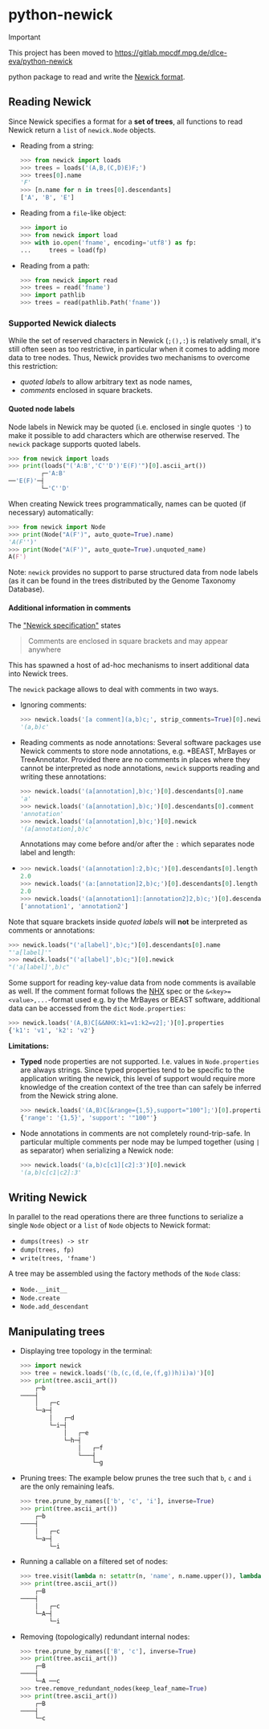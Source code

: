 # python-newick

> [!IMPORTANT]  
> This project has been moved to https://gitlab.mpcdf.mpg.de/dlce-eva/python-newick

python package to read and write the 
[Newick format](https://en.wikipedia.org/wiki/Newick_format).


## Reading Newick

Since Newick specifies a format for a **set of trees**, all functions to read Newick return
a `list` of `newick.Node` objects.

- Reading from a string:
  ```python
  >>> from newick import loads
  >>> trees = loads('(A,B,(C,D)E)F;')
  >>> trees[0].name
  'F'
  >>> [n.name for n in trees[0].descendants]
  ['A', 'B', 'E']
  ```

- Reading from  a `file`-like object:
  ```python
  >>> import io
  >>> from newick import load
  >>> with io.open('fname', encoding='utf8') as fp:
  ...     trees = load(fp)
  ```

- Reading from a path:
  ```python
  >>> from newick import read
  >>> trees = read('fname')
  >>> import pathlib
  >>> trees = read(pathlib.Path('fname'))
  ```

### Supported Newick dialects

While the set of reserved characters in Newick (`;(),:`) is relatively small, it's still often
seen as too restrictive, in particular when it comes to adding more data to tree nodes. Thus, Newick
provides two mechanisms to overcome this restriction:
- *quoted labels* to allow arbitrary text as node names,
- *comments* enclosed in square brackets.


#### Quoted node labels

Node labels in Newick may be quoted (i.e. enclosed in single quotes `'`) to make it possible to
add characters which are otherwise reserved. The `newick` package supports quoted labels.

```python
>>> from newick import loads
>>> print(loads("('A:B','C''D')'E(F)'")[0].ascii_art())
         ┌─'A:B'
──'E(F)'─┤
         └─'C''D'
```

When creating Newick trees programmatically, names can be quoted (if necessary) automatically:
```python
>>> from newick import Node
>>> print(Node("A(F')", auto_quote=True).name)
'A(F'')'
>>> print(Node("A(F')", auto_quote=True).unquoted_name)
A(F')
```

Note: `newick` provides no support to parse structured data from node labels (as it can be found
in the trees distributed by the Genome Taxonomy Database).


#### Additional information in comments

The ["Newick specification"](http://biowiki.org/wiki/index.php/Newick_Format) states

> Comments are enclosed in square brackets and may appear anywhere

This has spawned a host of ad-hoc mechanisms to insert additional data into Newick trees.

The `newick` package allows to deal with comments in two ways.

- Ignoring comments:
  ```python
  >>> newick.loads('[a comment](a,b)c;', strip_comments=True)[0].newick
  '(a,b)c'
  ```
- Reading comments as node annotations: Several software packages use Newick comments to 
  store node annotations, e.g. *BEAST, MrBayes or TreeAnnotator. Provided there are no
  comments in places where they cannot be interpreted as node annotations, `newick` supports
  reading and writing these annotations:
  ```python
  >>> newick.loads('(a[annotation],b)c;')[0].descendants[0].name
  'a'
  >>> newick.loads('(a[annotation],b)c;')[0].descendants[0].comment
  'annotation'
  >>> newick.loads('(a[annotation],b)c;')[0].newick
  '(a[annotation],b)c'
  ```
  Annotations may come before and/or after the `:` which separates node label and length:
- ```python
  >>> newick.loads('(a[annotation]:2,b)c;')[0].descendants[0].length
  2.0
  >>> newick.loads('(a:[annotation]2,b)c;')[0].descendants[0].length
  2.0
  >>> newick.loads('(a[annotation1]:[annotation2]2,b)c;')[0].descendants[0].comments
  ['annotation1', 'annotation2']
  ```

Note that square brackets inside *quoted labels* will **not** be interpreted as comments
or annotations:
```python
>>> newick.loads("('a[label]',b)c;")[0].descendants[0].name
"'a[label]'"
>>> newick.loads("('a[label]',b)c;")[0].newick
"('a[label]',b)c"
```

Some support for reading key-value data from node comments is available as well. If the comment
format follows the [NHX](https://en.wikipedia.org/wiki/Newick_format#New_Hampshire_X_format) spec
or the `&<key>=<value>,...`-format used e.g. by the MrBayes or BEAST software, additional data
can be accessed from the `dict` `Node.properties`:
```python
>>> newick.loads('(A,B)C[&&NHX:k1=v1:k2=v2];')[0].properties
{'k1': 'v1', 'k2': 'v2'}
```

**Limitations:**

- **Typed** node properties are not supported. I.e. values in `Node.properties` are
  always strings. Since typed properties tend to be specific to the application writing the newick,
  this level of support would require more knowledge of the creation context of the tree than can
  safely be inferred from the Newick string alone.
  ```python
  >>> newick.loads('(A,B)C[&range={1,5},support="100"];')[0].properties
  {'range': '{1,5}', 'support': '"100"'}
  ```
- Node annotations in comments are not completely round-trip-safe. In particular multiple comments
  per node may be lumped together (using `|` as separator) when serializing a Newick node:
  ```python
  >>> newick.loads('(a,b)c[c1][c2]:3')[0].newick
  '(a,b)c[c1|c2]:3'
  ```


## Writing Newick

In parallel to the read operations there are three functions to serialize a single `Node` object or a `list` of `Node`
objects to Newick format:
- `dumps(trees) -> str`
- `dump(trees, fp)`
- `write(trees, 'fname')`

A tree may be assembled using the factory methods of the `Node` class:
- `Node.__init__`
- `Node.create`
- `Node.add_descendant`


## Manipulating trees

- Displaying tree topology in the terminal:
  ```python
  >>> import newick
  >>> tree = newick.loads('(b,(c,(d,(e,(f,g))h)i)a)')[0]
  >>> print(tree.ascii_art())
      ┌─b
  ────┤
      │   ┌─c
      └─a─┤
          │   ┌─d
          └─i─┤
              │   ┌─e
              └─h─┤
                  │   ┌─f
                  └───┤
                      └─g
  ```
- Pruning trees: The example below prunes the tree such that `b`, `c` and `i` are the only
  remaining leafs.
  ```python
  >>> tree.prune_by_names(['b', 'c', 'i'], inverse=True)
  >>> print(tree.ascii_art())
      ┌─b
  ────┤
      │   ┌─c
      └─a─┤
          └─i
  ```
- Running a callable on a filtered set of nodes:
  ```python
  >>> tree.visit(lambda n: setattr(n, 'name', n.name.upper()), lambda n: n.name in ['a', 'b'])
  >>> print(tree.ascii_art())
      ┌─B
  ────┤
      │   ┌─c
      └─A─┤
          └─i
  ```
- Removing (topologically) redundant internal nodes:
  ```python
  >>> tree.prune_by_names(['B', 'c'], inverse=True)
  >>> print(tree.ascii_art())
      ┌─B
  ────┤
      └─A ──c
  >>> tree.remove_redundant_nodes(keep_leaf_name=True)
  >>> print(tree.ascii_art())
      ┌─B
  ────┤
      └─c
  ```
